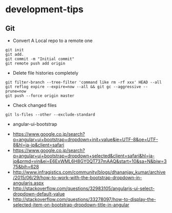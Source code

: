 # development-tips

## Git

* Convert A Local repo to a remote one
```
git init
git add.
git commit -m "Initial commit"
git remote push add origin
```

* Delete file histories completely
```
git filter-branch --tree-filter 'command like rm -rf xxx' HEAD --all
git reflog expire --expire=now --all && git gc --aggressive --prune=now
git push --force origin master
```

* Check changed files
```
git ls-files --other --exclude-standard
```

* angular-ui-bootstrap
- https://www.google.co.jp/search?q=angular+ui+bootstrap+dropdown+init+value&ie=UTF-8&oe=UTF-8&hl=ja-jp&client=safari
- https://www.google.co.jp/search?q=angular+ui+bootstrap+dropdown+selected&client=safari&hl=ja-jp&prmd=vin&ei=E6ExWML6H8GY0QT737mAAQ&start=10&sa=N&biw=375&bih=628
- http://www.infragistics.com/community/blogs/dhananjay_kumar/archive/2015/06/29/how-to-work-with-the-bootstrap-dropdown-in-angularjs.aspx
- http://stackoverflow.com/questions/32983105/angularjs-ui-select-dropdown-default-value
- http://stackoverflow.com/questions/33278097/how-to-display-the-selected-item-on-bootstrap-dropdown-title-in-angular
